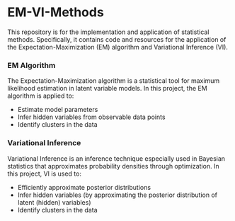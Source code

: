 # EM-VI-Methods

This repository is for the implementation and application of statistical methods. Specifically, it contains code and resources for the application of the Expectation-Maximization (EM) algorithm and Variational Inference (VI).

### EM Algorithm
The Expectation-Maximization algorithm is a statistical tool for maximum likelihood estimation in latent variable models. In this project, the EM algorithm is applied to:
- Estimate model parameters
- Infer hidden variables from observable data points
- Identify clusters in the data

### Variational Inference
Variational Inference is an inference technique especially used in Bayesian statistics that approximates probability densities through optimization. In this project, VI is used to:
- Efficiently approximate posterior distributions
- Infer hidden variables (by approximating the posterior distribution of latent (hidden) variables)
- Identify clusters in the data

